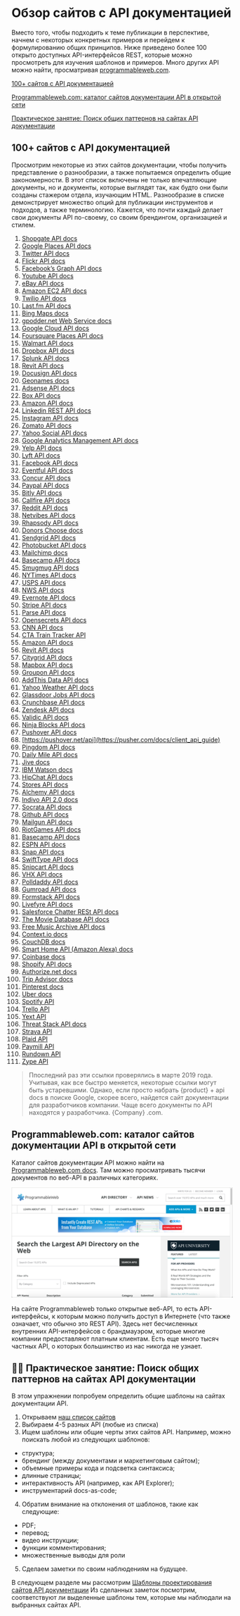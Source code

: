 # Обзор сайтов с API документацией

Вместо того, чтобы подходить к теме публикации в перспективе, начнем с некоторых конкретных примеров и перейдем к формулированию общих принципов. Ниже приведено более 100 открыто доступных API-интерфейсов REST, которые можно просмотреть для изучения шаблонов и примеров. Много других API можно найти, просматривая [programmableweb.com](https://www.programmableweb.com/).

[100+ сайтов с API документацией](#list)

[Programmableweb.com: каталог сайтов документации API в открытой сети](#catalog)

[Практическое занятие: Поиск общих паттернов на сайтах API документации](#activivty)

<a name="list"></a>
## 100+ сайтов с API документацией

Просмотрим некоторые из этих сайтов документации, чтобы получить представление о разнообразии, а также попытаемся определить общие закономерности. В этот список включены не только впечатляющие документы, но и документы, которые выглядят так, как будто они были созданы стажером отдела, изучающим HTML. Разнообразие в списке демонстрирует множество опций для публикации инструментов и подходов, а также терминологию. Кажется, что почти каждый делает свои документы API по-своему, со своим брендингом, организацией и стилем.

1. [Shopgate API docs](https://developer.shopgate.com/)
2. [Google Places API docs](https://developers.google.com/places/webservice/intro)
3. [Twitter API docs](https://developer.twitter.com/en/docs)
4. [Flickr API docs](https://www.flickr.com/services/api/)
5. [Facebook’s Graph API docs](https://developers.facebook.com/docs/graph-api/overview)
6. [Youtube API docs](https://developers.google.com/youtube/v3/)
7. [eBay API docs](https://go.developer.ebay.com/api-documentation)
8. [Amazon EC2 API docs](https://docs.aws.amazon.com/AWSEC2/latest/APIReference/Welcome.html)
9. [Twilio API docs](https://www.twilio.com/docs/api)
10. [Last.fm API docs](https://www.last.fm/api)
11. [Bing Maps docs](https://www.microsoft.com/en-us/maps/documentation)
12. [gpodder.net Web Service docs](https://gpoddernet.readthedocs.io/en/latest/api/)
13. [Google Cloud API docs](https://cloud.google.com/appengine/docs/)
14. [Foursquare Places API docs](https://developer.foursquare.com/places-api)
15. [Walmart API docs](https://developer.walmartlabs.com/)
16. [Dropbox API docs](https://www.dropbox.com/developers-v1/core/docs)
17. [Splunk API docs](http://dev.splunk.com/restapi)
18. [Revit API docs](http://www.revitapidocs.com/)
19. [Docusign API docs](https://developers.docusign.com/)
20. [Geonames docs](http://www.geonames.org/export/web-services.html)
21. [Adsense API docs](https://developers.google.com/adsense/management/)
22. [Box API docs](https://developer.box.com/docs)
23. [Amazon API docs](https://docs.aws.amazon.com/AWSEC2/latest/APIReference/Welcome.html)
24. [Linkedin REST API docs](https://developer.linkedin.com/docs/rest-api)
25. [Instagram API docs](https://www.instagram.com/developer/)
26. [Zomato API docs](https://developers.zomato.com/documentation?lang=pl)
27. [Yahoo Social API docs](https://developer.yahoo.com/social/rest_api_guide/?guce_referrer=aHR0cHM6Ly9pZHJhdGhlcmJld3JpdGluZy5jb20vbGVhcm5hcGlkb2MvcHViYXBpc19hcGlsaXN0Lmh0bWw&guce_referrer_sig=AQAAACDgQIM7pQiylmWAq16Oo7ztrxa_xBSzyjgtLjvDuQbNlGoNPzIBT_F7YBrURG8V_d8Y3NMh7JR5ORNgMzZ4sY3-7yU5bArXyPLYeKSu7pN7RkEARvbzDSScoHAjpmQ75vUxPFPLkRNMrXdyQkiHXfu2Kpc8oEuM0tx64SzhgsgJ)
28. [Google Analytics Management API docs](https://developers.google.com/analytics/devguides/config/)
29. [Yelp API docs](https://www.yelp.com/developers/documentation/v3)
30. [Lyft API docs](https://developer.lyft.com/docs/overview)
31. [Facebook API docs](https://developers.facebook.com/docs/graph-api)
32. [Eventful API docs](http://api.eventful.com/docs)
33. [Concur API docs](https://developer.concur.com/api-reference/)
34. [Paypal API docs](https://developer.paypal.com/docs/api/overview/)
35. [Bitly API docs](https://dev.bitly.com/)
36. [Callfire API docs](https://developers.callfire.com/docs.html)
37. [Reddit API docs](https://www.reddit.com/dev/api)
38. [Netvibes API docs](https://uwa.netvibes.com/docs/Uwa/html/index.html)
39. [Rhapsody API docs](https://developer.rhapsody.com/)
40. [Donors Choose docs](http://data.donorschoose.org/docs/overview/)
41. [Sendgrid API docs](https://sendgrid.com/docs/index.html)
42. [Photobucket API docs](https://pic.photobucket.com/dev_help/WebHelpPublic/PhotobucketPublicHelp_Left.htm#CSHID=FAQ/FAQOverview.htm|StartTopic=Content/FAQ/FAQOverview.htm|SkinName=WebHelp)
43. [Mailchimp docs](https://developer.mailchimp.com/documentation/mailchimp/?utm_source=apidocs&utm_medium=internal_ad&utm_campaign=api_v3)
44. [Basecamp API docs](https://github.com/basecamp/bcx-api/)
45. [Smugmug API docs](https://smugmug.atlassian.net/wiki/spaces/API/overview)
46. [NYTimes API docs](https://developer.nytimes.com/docs/read/article_search_api_v2)
47. [USPS API docs](https://www.usps.com/business/web-tools-apis/track-and-confirm-api.htm)
48. [NWS API docs](https://www.nws.noaa.gov/mdl/survey/pgb_survey/dev/rest.php)
49. [Evernote API docs](https://dev.evernote.com/doc/)
50. [Stripe API docs](https://stripe.com/docs/api)
51. [Parse API docs](http://docs.parseplatform.org/rest/guide/)
52. [Opensecrets API docs](https://www.opensecrets.org/open-data)
53. [CNN API docs](http://developer.cnn.com/docs/)
54. [CTA Train Tracker API](https://www.transitchicago.com/developers/ttdocs/)
55. [Amazon API docs](https://docs.aws.amazon.com/AlexaWebInfoService/latest/)
56. [Revit API docs](https://docs.synapsepay.com/)
57. [Citygrid API docs](https://docs.citygridmedia.com/display/citygridv2/CityGrid+APIs)
58. [Mapbox API docs](https://docs.mapbox.com/api/)
59. [Groupon API docs](http://partner-api.groupon.com/help/)
60. [AddThis Data API docs](https://www.addthis.com/academy/addthis-data-api/)
61. [Yahoo Weather API docs](https://developer.yahoo.com/weather/?guccounter=1&guce_referrer=aHR0cHM6Ly9pZHJhdGhlcmJld3JpdGluZy5jb20vbGVhcm5hcGlkb2MvcHViYXBpc19hcGlsaXN0Lmh0bWw&guce_referrer_sig=AQAAACDgQIM7pQiylmWAq16Oo7ztrxa_xBSzyjgtLjvDuQbNlGoNPzIBT_F7YBrURG8V_d8Y3NMh7JR5ORNgMzZ4sY3-7yU5bArXyPLYeKSu7pN7RkEARvbzDSScoHAjpmQ75vUxPFPLkRNMrXdyQkiHXfu2Kpc8oEuM0tx64SzhgsgJ)
62. [Glassdoor Jobs API docs](https://www.glassdoor.com/developer/jobsApiActions.htm)
63. [Crunchbase API docs](http://data.crunchbase.com/)
64. [Zendesk API docs](https://developer.zendesk.com/rest_api/docs/core/introduction)
65. [Validic API docs](https://docs.validic.com/)
66. [Ninja Blocks API docs](http://docs.ninja.is/rest/user.html)
67. [Pushover API docs](https://pushover.net/api)
68. [https://pushover.net/api](https://pusher.com/docs/client_api_guide)
69. [Pingdom API docs](https://www.pingdom.com/api/2.1/)
70. [Daily Mile API docs](https://www.dailymile.com/api/documentation)
71. [Jive docs](https://developers.jivesoftware.com/api/v3/cloud/rest/)
72. [IBM Watson docs](https://www.ibm.com/watson/developercloud/apis/)
73. [HipChat API docs](https://www.hipchat.com/docs/apiv2)
74. [Stores API docs](https://developer.bigcommerce.com/api-docs)
75. [Alchemy API docs](https://www.ibm.com/watson/alchemy-api.html)
76. [Indivo API 2.0 docs](http://docs.indivohealth.org/en/2.0/api.html)
77. [Socrata API docs](https://dev.socrata.com/)
78. [Github API docs](https://developer.github.com/v3/)
79. [Mailgun API docs](https://documentation.mailgun.com/en/latest/api_reference.html)
80. [RiotGames API docs](https://developer.riotgames.com/api-methods/)
81. [Basecamp API docs](https://github.com/basecamp/bcx-api)
82. [ESPN API docs](http://www.espn.com/apis/devcenter/docs/)
83. [Snap API docs](https://github.com/mgp25/SC-API/wiki/Snap-API-Documentation)
84. [SwiftType API docs](https://swiftype.com/documentation/)
85. [Snipcart API docs](https://docs.snipcart.com/api-reference/introduction)
86. [VHX API docs](http://dev.vhx.tv/docs/api/)
87. [Polldaddy API docs](http://support.polldaddy.com/api/)
88. [Gumroad API docs](https://gumroad.com/api)
89. [Formstack API docs](https://developers.formstack.com/)
90. [Livefyre API docs](https://docs.adobe.com/content/help/en/livefyre/implementation/home.html)
91. [Salesforce Chatter RESt API docs](https://developer.salesforce.com/docs/atlas.en-us.chatterapi.meta/chatterapi/)
92. [The Movie Database API docs](https://developers.themoviedb.org/3/getting-started)
93. [Free Music Archive API docs](https://freemusicarchive.org/api)
94. [Context.io docs](https://docs.context.io/#getting-started)
95. [CouchDB docs](http://docs.couchdb.org/en/stable/)
96. [Smart Home API (Amazon Alexa) docs](https://developer.amazon.com/docs/device-apis/alexa-interface.html)
97. [Coinbase docs](https://developers.coinbase.com/api/v2)
98. [Shopify API docs](https://help.shopify.com/en/api/reference)
99. [Authorize.net docs](https://developer.authorize.net/api/reference/index.html)
100. [Trip Advisor docs](https://developer-tripadvisor.com/content-api/documentation/)
101. [Pinterest docs](https://developers.pinterest.com/docs/getting-started/introduction/?)
102. [Uber docs](https://developer.uber.com/docs/)
103. [Spotify API](https://developer.spotify.com/documentation/web-api/)
104. [Trello API](https://developers.trello.com/)
105. [Yext API](https://developer.yext.com/docs/)
106. [Threat Stack API docs](https://apidocs.threatstack.com/v2/)
107. [Strava API](https://developers.strava.com/)
108. [Plaid API](https://plaid.com/docs/)
109. [Paymill API](https://developers.paymill.com/API/index)
110. [Rundown API](https://rapidapi.com/therundown/api/therundown?endpoint=5ace93eae4b04378c0ca27ba)
111. [Zype API](https://docs.zype.com/reference)

> Ппоследний раз эти ссылки проверялись в марте 2019 года. Учитывая, как все быстро меняется, некоторые ссылки могут быть устаревшими. Однако, если просто набрать {product} + api docs в поиске Google, скорее всего, найдется сайт документации для разработчиков компании. Чаще всего документы по API находятся у разработчика. {Company} .com.

<a name="catalog"></a>
## Programmableweb.com: каталог сайтов документации API в открытой сети

Каталог сайтов документации API можно найти на [Programmableweb.com docs](https://www.programmableweb.com/apis/directory). Там можно просматривать тысячи документов по веб-API в различных категориях.

![catalog](pics/25.png)

На сайте Programmableweb только открытые веб-API, то есть API-интерфейсы, к которым можно получить доступ в Интернете (что также означает, что обычно это REST API). Здесь нет бесчисленных внутренних API-интерфейсов с брандмауэром, которые многие компании предоставляют платным клиентам. Есть еще много тысяч частных API, о которых большинство из нас никогда не узнает.

<a name="activivty"></a>
## 👨‍💻 Практическое занятие: Поиск общих паттернов на сайтах API документации

В этом упражнении попробуем определить общие шаблоны на сайтах документации API.

1. Открываем [наш список сайтов](#list)
2. Выбираем 4-5 разных API (любые из списка)
3. Ищем шаблоны или общие черты этих сайтов API. Например, можно поискать любой из следующих шаблонов:

- структура;
- брендинг (между документами и маркетинговым сайтом);
- объемные примеры кода и подсветка синтаксиса;
- длинные страницы;
- интерактивность API (например, как API Explorer);
- инструментарий docs-as-code;

4. Обратим внимание на отклонения от шаблонов, такие как следующие:

- PDF;
- перевод;
- видео инструкции;
- функции комментирования;
- множественные выводы для роли

5. Сделаем заметки по своим наблюдениям на будущее.

В следующем разделе мы рассмотрим [Шаблоны проектирования сайтов API документации](https://github.com/Starkovden/Documenting_APIs/blob/master/7.%20Publishing%20your%20API%20documentation/7.3.%20Design%20patterns%20with%20API%20doc%20sites.md#%D1%88%D0%B0%D0%B1%D0%BB%D0%BE%D0%BD%D1%8B-%D0%BF%D1%80%D0%BE%D0%B5%D0%BA%D1%82%D0%B8%D1%80%D0%BE%D0%B2%D0%B0%D0%BD%D0%B8%D1%8F-%D1%81%D0%B0%D0%B9%D1%82%D0%BE%D0%B2-api-%D0%B4%D0%BE%D0%BA%D1%83%D0%BC%D0%B5%D0%BD%D1%82%D0%B0%D1%86%D0%B8%D0%B8) Из сделанных заметок посмотрим, соответствуют ли выделенные шаблоны тем, которые мы наблюдали на выбранных сайтах API.

